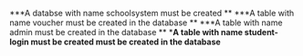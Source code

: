 ***A databse with name schoolsystem must be created  **
***A table with name voucher must be created in the database **
***A table with name admin must be created in the database **
***A table with name student-login must be created must be created in the database**
